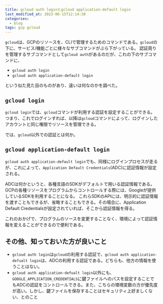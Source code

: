 ```yaml
---
title: gcloud auth loginとgcloud application-default login
last_modified_at: 2023-06-15T12:14:38
categories:
  - blog
tags: gcp gcloud
---
```


`gcloud`は、GCPのリソースを、CLIで管理するためのコマンドである。`gcloud`の下に、サービス/機能ごとに様々なサブコマンドがぶら下がっている。
認証周りを管理するサブコマンドとして`gcloud auth`があるのだが、これの下のサブコマンドに、

- `gcloud auth login`
- `gcloud auth application-default login`

という似た見た目のものがあり、違いは何なのかを調べた。

## `gcloud login`

`gcloud login`では、`gcloud`コマンドが利用する認証を設定することができる。つまり、これでログインすれば、以降は`gcloud`コマンドによって、ログインしたアカウントと同じ権限でリソースを管理できる。

では、`gcloud`以外での認証とは何か。

## `gcloud application-default login`

`gcloud auth application-default login`でも、同様にログインプロセスが走るが、これによって、`Application Default Credentials`(ADC)に認証情報が設定される。

ADCは何かというと、各種言語のSDKがデフォルトで用いる認証情報である。GCPの各種リソースをプログラムからコントロールする際には、Googleが提供しているSDKを利用することになる。
これらSDKのAPIには、明示的に認証情報を渡すこともできるが、省略することもできる。その場合に、Application Default Credentialsが設定されていれば、そこから認証情報を得る。

これのおかげで、プログラムのソースを変更することなく、環境によって認証情報を変えることができるので便利である。

## その他、知っておいた方が良いこと

- `gcloud auth login`は`gcloud`の利用する認証で、`gcloud auth application-defualt login`は、ADCの利用する認証である。どちらも、他方の情報を使うことはない。
- `gcloud auth application-defualt login`以外にも、`GOOGLE_APPLICATION_CREDENTIALS`に鍵ファイルへのパスを設定することでもADCの認証をコントロールできる。また、こちらの環境変数の方が優先度が高い。しかし、鍵ファイルを保存することはセキュリティ上好ましくない、とのこと
